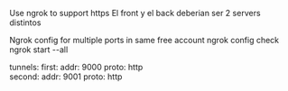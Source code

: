 Use ngrok to support https
El front y el back deberian ser 2 servers distintos

Ngrok config for multiple ports in same free account
ngrok config check
ngrok start --all

tunnels:
  first:
    addr: 9000
    proto: http    
  second:
    addr: 9001
    proto: http
